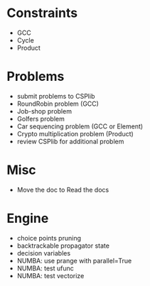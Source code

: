 # Constraints
- GCC
- Cycle
- Product

# Problems
- submit problems to CSPlib
- RoundRobin problem (GCC)
- Job-shop problem 
- Golfers problem
- Car sequencing problem (GCC or Element)
- Crypto multiplication problem (Product)
- review CSPlib for additional problem

# Misc
- Move the doc to Read the docs

# Engine
- choice points pruning
- backtrackable propagator state
- decision variables
- NUMBA: use prange with parallel=True
- NUMBA: test ufunc
- NUMBA: test vectorize